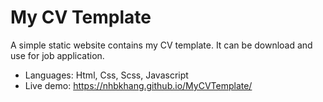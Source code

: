 # My CV Template

A simple static website contains my CV template. It can be download and use for job application.

  - Languages: Html, Css, Scss, Javascript
  - Live demo: https://nhbkhang.github.io/MyCVTemplate/